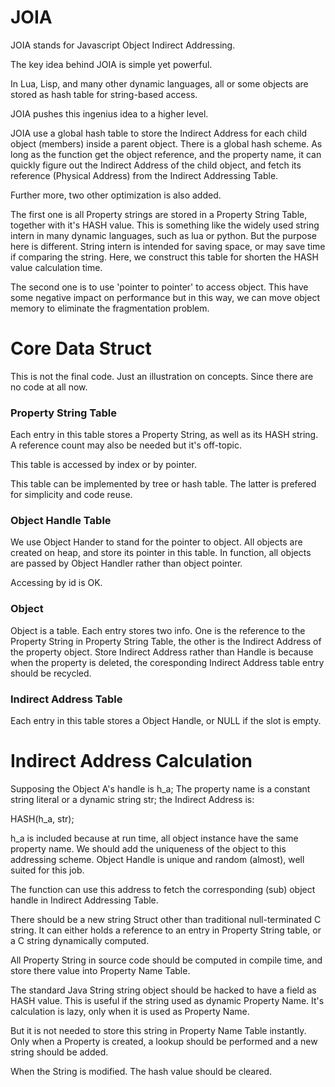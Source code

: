 # JOIA

JOIA stands for Javascript Object Indirect Addressing.

The key idea behind JOIA is simple yet powerful.

In Lua, Lisp, and many other dynamic languages, all or some objects are stored as hash table for string-based access.

JOIA pushes this ingenius idea to a higher level. 

JOIA use a global hash table to store the Indirect Address for each child object (members) inside a parent object. There is a global hash scheme. As long as the function get the object reference, and the property name, it can quickly figure out the Indirect Address of the child object, and fetch its reference (Physical Address) from the Indirect Addressing Table.

Further more, two other optimization is also added. 

The first one is all Property strings are stored in a Property String Table, together with it's HASH value. This is something like the widely used string intern in many dynamic languages, such as lua or python. But the purpose here is different. String intern is intended for saving space, or may save time if comparing the string. Here, we construct this table for shorten the HASH value calculation time.

The second one is to use 'pointer to pointer' to access object. This have some negative impact on performance but in this way, we can move object memory to eliminate the fragmentation problem.

# Core Data Struct

This is not the final code. Just an illustration on concepts. Since there are no code at all now.

### Property String Table

Each entry in this table stores a Property String, as well as its HASH string. A reference count may also be needed but it's off-topic.

This table is accessed by index or by pointer.

This table can be implemented by tree or hash table. The latter is prefered for simplicity and code reuse.

### Object Handle Table

We use Object Hander to stand for the pointer to object. All objects are created on heap, and store its pointer in this table. In function, all objects are passed by Object Handler rather than object pointer. 

Accessing by id is OK.

### Object

Object is a table. Each entry stores two info. One is the reference to the Property String in Property String Table, the other is the Indirect Address of the property object. Store Indirect Address rather than Handle is because when the property is deleted, the coresponding Indirect Address table entry should be recycled.

### Indirect Address Table

Each entry in this table stores a Object Handle, or NULL if the slot is empty.

# Indirect Address Calculation

Supposing the Object A's handle is h_a; The property name is a constant string literal or a dynamic string str; the Indirect Address is:

HASH(h_a, str);

h_a is included because at run time, all object instance have the same property name. We should add the uniqueness of the object to this addressing scheme. Object Handle is unique and random (almost), well suited for this job.

The function can use this address to fetch the corresponding (sub) object handle in Indirect Addressing Table.

There should be a new string Struct other than traditional null-terminated C string. It can either holds a reference to an entry in Property String table, or a C string dynamically computed.

All Property String in source code should be computed in compile time, and store there value into Property Name Table.

The standard Java String string object should be hacked to have a field as HASH value. This is useful if the string used as dynamic Property Name. It's calculation is lazy, only when it is used as Property Name.

But it is not needed to store this string in Property Name Table instantly. Only when a Property is created, a lookup should be performed and a new string should be added. 

When the String is modified. The hash value should be cleared.

